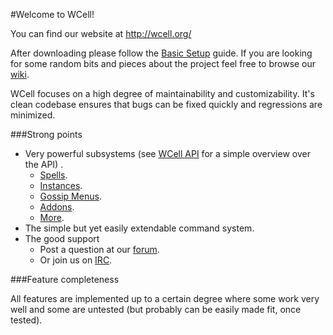 #Welcome to WCell!

You can find our website at http://wcell.org/

After downloading please follow the [Basic Setup](http://wiki.wcell.org/Basic_Setup) guide.
If you are looking for some random bits and pieces about the project feel free to browse our [wiki](http://wiki.wcell.org/).

WCell focuses on a high degree of maintainability and customizability. It's clean codebase ensures that bugs can be fixed quickly and regressions are minimized.

###Strong points

* Very powerful subsystems (see [WCell API](http://wiki.wcell.org/WCell_API) for a simple overview over the API)  .
     * [Spells](http://wiki.wcell.org/API:Spells).
     * [Instances](http://wiki.wcell.org/API:Instances).
     * [Gossip Menus](http://wiki.wcell.org/API:Gossip_Menus).
     * [Addons](http://wiki.wcell.org/WCell_Addons).
     * [More](http://wiki.wcell.org/API:World).
* The simple but yet easily extendable command system.  
* The good support  
   * Post a question at our [forum](http://wcell.org/forum/).  
   * Or join us on [IRC](http://wiki.wcell.org/WCell_Wiki:Community_Portal).

###Feature completeness

All features are implemented up to a certain degree where some work very well and some are untested (but probably can be easily made fit, once tested).